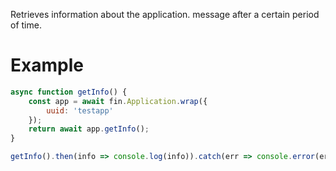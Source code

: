 Retrieves information about the application. message after a certain period of time.
# Example

```js
async function getInfo() {
    const app = await fin.Application.wrap({
        uuid: 'testapp'
    });
    return await app.getInfo();
}

getInfo().then(info => console.log(info)).catch(err => console.error(err));
```